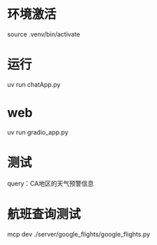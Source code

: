 # 环境激活
source .venv/bin/activate

# 运行
uv run chatApp.py

# web
uv run gradio_app.py

# 测试
query：CA地区的天气预警信息

# 航班查询测试
mcp dev ./server/google_flights/google_flights.py